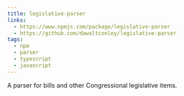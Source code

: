 ```yaml
---
title: legislative-parser
links:
  - https://www.npmjs.com/package/legislative-parser
  - https://github.com/dawaltconley/legislative-parser
tags:
  - npm
  - parser
  - typescript
  - javascript
---
```


A parser for bills and other Congressional legislative items.
